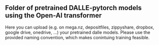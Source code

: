 
## Folder of pretrained DALLE-pytorch models using the Open-AI transformer

Here you can upload (e.g. on mega.nz, depositfiles, zippyshare, dropbox, google drive, onedrive, ...) your pretrained dalle models. Please use the provided naming convention, which makes conintuing training feasible.
